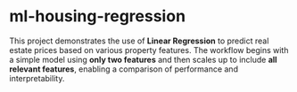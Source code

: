 # ml-housing-regression
This project demonstrates the use of **Linear Regression** to predict real estate prices based on various property features. The workflow begins with a simple model using **only two features** and then scales up to include **all relevant features**, enabling a comparison of performance and interpretability.
